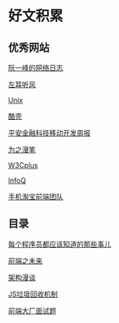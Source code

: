 <!--
 * @Description: 各种优秀文章网站订阅
 * @Date: 2019-08-05 11:57:03
 * @LastEditors: phoebus
 * @LastEditTime: 2019-08-10 01:41:38
 -->
# 好文积累

## 优秀网站

[阮一峰的网络日志](http://www.ruanyifeng.com/blog/archives.html)

[左耳听风](https://time.geekbang.org/column/intro/48)

[Unix](https://blog.csdn.net/haoel/article/details/1533720)

[酷壳](https://coolshell.cn/)

[平安金融科技移动开发周报](https://github.com/PaicHyperionDev/MobileDevWeekly)

[为之漫笔](https://lisf.wordpress.com/)

[W3Cplus](https://www.w3cplus.com/)

[InfoQ](https://www.infoq.cn/topic/33)

[手机淘宝前端团队](https://github.com/amfe/article)

## 目录

[每个程序员都应该知道的那些事儿](https://blog.csdn.net/luyinchangdejiqing/article/details/9248353)

[前端之未来](https://zhuanlan.zhihu.com/p/58535019?hmsr=toutiao.io&utm_medium=toutiao.io&utm_source=toutiao.io)

[架构漫谈](https://www.cnblogs.com/gym333/p/8508012.html)

[JS垃圾回收机制](https://mp.weixin.qq.com/s/TAAYzsQj18Wm8VPUjweEBg)

[前端大厂面试题](https://github.com/Advanced-Frontend/Daily-Interview-Question)

